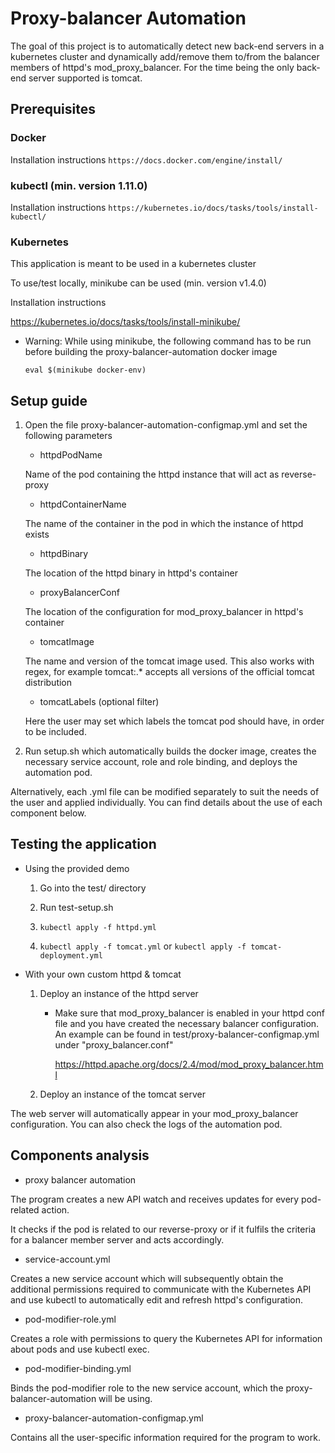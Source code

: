 # Proxy-balancer Automation

The goal of this project is to automatically detect new back-end servers in a kubernetes cluster and dynamically add/remove them to/from the balancer members of httpd's mod_proxy_balancer.
For the time being the only back-end server supported is tomcat.

## Prerequisites

### Docker

Installation instructions
`https://docs.docker.com/engine/install/`

### kubectl (min. version 1.11.0)

Installation instructions
`https://kubernetes.io/docs/tasks/tools/install-kubectl/`

### Kubernetes

This application is meant to be used in a kubernetes cluster

To use/test locally, minikube can be used (min. version v1.4.0)

Installation instructions

https://kubernetes.io/docs/tasks/tools/install-minikube/

- Warning: While using minikube, the following command has to be run before building the proxy-balancer-automation docker image

  `eval $(minikube docker-env)`

## Setup guide

1. Open the file proxy-balancer-automation-configmap.yml and set the following parameters

   - httpdPodName

   Name of the pod containing the httpd instance that will act as reverse-proxy

   - httpdContainerName

   The name of the container in the pod in which the instance of httpd exists

   - httpdBinary

   The location of the httpd binary in httpd's container

   - proxyBalancerConf

   The location of the configuration for mod_proxy_balancer in httpd's container

   - tomcatImage

   The name and version of the tomcat image used. This also works with regex, for example tomcat:.\* accepts all versions of the official tomcat distribution

   - tomcatLabels (optional filter)

   Here the user may set which labels the tomcat pod should have, in order to be included.

2. Run setup.sh which automatically builds the docker image, creates the necessary service account, role and role binding, and deploys the automation pod.

Alternatively, each .yml file can be modified separately to suit the needs of the user and applied individually. You can find details about the use of each component below.

## Testing the application

- Using the provided demo

  1. Go into the test/ directory

  2. Run test-setup.sh

  3. `kubectl apply -f httpd.yml`

  4. `kubectl apply -f tomcat.yml` or `kubectl apply -f tomcat-deployment.yml`

- With your own custom httpd & tomcat

  1. Deploy an instance of the httpd server

     - Make sure that mod_proxy_balancer is enabled in your httpd conf file and you have created the necessary balancer configuration. An example can be found in test/proxy-balancer-configmap.yml under "proxy_balancer.conf"

       https://httpd.apache.org/docs/2.4/mod/mod_proxy_balancer.html

  2. Deploy an instance of the tomcat server

The web server will automatically appear in your mod_proxy_balancer configuration.
You can also check the logs of the automation pod.

## Components analysis

- proxy balancer automation

The program creates a new API watch and receives updates for every pod-related action.

It checks if the pod is related to our reverse-proxy or if it fulfils the criteria for a balancer member server and acts accordingly.

- service-account.yml

Creates a new service account which will subsequently obtain the additional permissions required to communicate with the Kubernetes API and use kubectl to automatically edit and refresh httpd's configuration.

- pod-modifier-role.yml

Creates a role with permissions to query the Kubernetes API for information about pods and use kubectl exec.

- pod-modifier-binding.yml

Binds the pod-modifier role to the new service account, which the proxy-balancer-automation will be using.

- proxy-balancer-automation-configmap.yml

Contains all the user-specific information required for the program to work.
